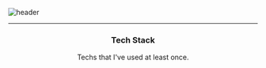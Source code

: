 ![header](https://capsule-render.vercel.app/api?type=waving&color=timeGradient&text=Welcome%20to%20Gagyeom's%20GitHub%20👋&animation=twinkling&fontSize=30&fontAlignY=40&fontAlign=65&height=250)  

---
<h3 align=center> Tech Stack </h3>
<p align=center> Techs that I've used at least once.</p>
<!--
**gagyeomkim/gagyeomkim** is a ✨ _special_ ✨ repository because its `README.md` (this file) appears on your GitHub profile.

Here are some ideas to get you started:

- 🔭 I’m currently working on ...
- 🌱 I’m currently learning ...
- 👯 I’m looking to collaborate on ...
- 🤔 I’m looking for help with ...
- 💬 Ask me about ...
- 📫 How to reach me: ...
- 😄 Pronouns: ...
- ⚡ Fun fact: ...
-->
